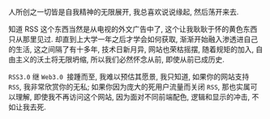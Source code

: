 人所创之一切皆是自我精神的无限展开, 我总喜欢说说缘起, 然后荡开来去.

知道 RSS 这个东西当然是从电视的外文广告中了, 这个让我耿耿于怀的黄色东西只从那里见过. 却直到上大学一年之后才学会如何获取, 渐渐开始融入渗透进自己的生活, 这之间隔了有十多年, 技术日新月异, 网站也荣枯摇摆, 随着规矩的加入, 自由主义的沃土将无限坍缩, 所以我们必然怀念从前, 即使从前已成历史. 

`RSS3.0` 继 `Web3.0 `接踵而至, 我难以预估其愿景, 我只知道, 如果你的网站支持 `RSS`, 我非常欣赏你的无私; 如果你因为庞大的死用户流量而关闭 `RSS`, 那也实属可以理解, 即使我不再访问这个网站, 因为面对不同前端配色, 逻辑和显示的冲击, 不如让我去死.